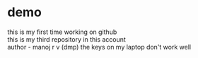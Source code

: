 # demo
this is my first time working on github<br>
this is my third repository in this account<br>
author - manoj r v (dmp)
the keys on my laptop don't work well

